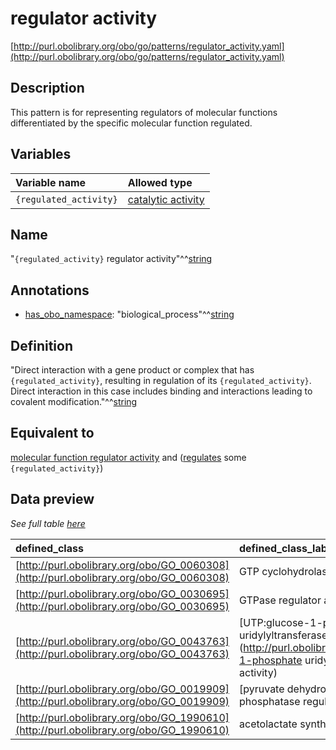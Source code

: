 # regulator activity

[http://purl.obolibrary.org/obo/go/patterns/regulator_activity.yaml](http://purl.obolibrary.org/obo/go/patterns/regulator_activity.yaml)

## Description

This pattern is for representing regulators of molecular functions differentiated by the specific molecular function regulated.





## Variables

| Variable name | Allowed type |
|:--------------|:-------------|
| `{regulated_activity}` | [catalytic activity](http://purl.obolibrary.org/obo/GO_0003824) |

## Name

"`{regulated_activity}` regulator activity"^^[string](http://www.w3.org/2001/XMLSchema#string)

## Annotations

- [has_obo_namespace](http://www.geneontology.org/formats/oboInOwl#hasOBONamespace): "biological_process"^^[string](http://www.w3.org/2001/XMLSchema#string)

## Definition

"Direct interaction with a gene product or complex that has `{regulated_activity}`,  resulting in regulation of its `{regulated_activity}`. Direct interaction  in this case includes binding and interactions leading to  covalent modification."^^[string](http://www.w3.org/2001/XMLSchema#string)

## Equivalent to

[molecular function regulator activity](http://purl.obolibrary.org/obo/GO_0098772)  and ([regulates](http://purl.obolibrary.org/obo/RO_0002211) some `{regulated_activity}`)







## Data preview

*See full table [here](https://github.com/geneontology/go-ontology/tree/master/src/design_patterns/regulator_activity.tsv)*

| defined_class | defined_class_label | regulated_activity | regulated_activity_label |
|:--|:--|:--|:--|
| [http://purl.obolibrary.org/obo/GO_0060308](http://purl.obolibrary.org/obo/GO_0060308) | GTP cyclohydrolase I regulator activity | [http://purl.obolibrary.org/obo/GO_0003934](http://purl.obolibrary.org/obo/GO_0003934) | GTP cyclohydrolase I activity |
| [http://purl.obolibrary.org/obo/GO_0030695](http://purl.obolibrary.org/obo/GO_0030695) | GTPase regulator activity | [http://purl.obolibrary.org/obo/GO_0003924](http://purl.obolibrary.org/obo/GO_0003924) | GTPase activity |
| [http://purl.obolibrary.org/obo/GO_0043763](http://purl.obolibrary.org/obo/GO_0043763) | [UTP:glucose-1-phosphate uridylyltransferase regulator activity](http://purl.obolibrary.org/obo/UTP_glucose-1-phosphate uridylyltransferase regulator activity) | [http://purl.obolibrary.org/obo/GO_0003983](http://purl.obolibrary.org/obo/GO_0003983) | [UTP:glucose-1-phosphate uridylyltransferase activity](http://purl.obolibrary.org/obo/UTP_glucose-1-phosphate uridylyltransferase activity) |
| [http://purl.obolibrary.org/obo/GO_0019909](http://purl.obolibrary.org/obo/GO_0019909) | [pyruvate dehydrogenase (lipoamide)] phosphatase regulator activity | [http://purl.obolibrary.org/obo/GO_0004741](http://purl.obolibrary.org/obo/GO_0004741) | [pyruvate dehydrogenase (lipoamide)] phosphatase activity |
| [http://purl.obolibrary.org/obo/GO_1990610](http://purl.obolibrary.org/obo/GO_1990610) | acetolactate synthase regulator activity | [http://purl.obolibrary.org/obo/GO_0003984](http://purl.obolibrary.org/obo/GO_0003984) | acetolactate synthase activity |

